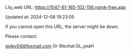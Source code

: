 Lily_web URL: https://1047-61-165-102-156.ngrok-free.app

Updated at: 2024-12-08 19:23:05

If you cannot open this URL, the server might be down.

Please contact: 

goley04@foxmail.com Or Wechat:GL_yeaH